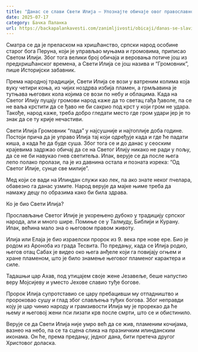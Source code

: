 ```yaml
---
title: "Данас се слави Свети Илија – Упознајте обичаје овог православног празника"
date: 2025-07-17
category: Бачка Паланка
url: https://backapalankavesti.com/zanimljivosti/obicaji/danas-se-slavi-sveti-ilija-upoznajte-obicaje-ovog-pravoslavnog-praznika/
---
```


Сматра се да је преласком на хришћанство, српски народ особине старог бога Перуна, који је управљао муњама и громовима, приписао Светом Илији. Због тога велики број обичаја и веровања потиче још из предхришћанског времена, а Свети Илија се још назива и “Громовник”, пише Историјски забавник.

Према народној традицији, Свети Илија се вози у ватреним колима која вуку четири коња, из чијих ноздрва избија пламен, а грмљавина је тутњава његових кола којима се вози по небу и облацима. Када на Светог Илију пуцају громови народ каже да то светац гађа ђаволе, па се не ваља крстити да се ђаво не би сакрио под крст у који гром не удара. Такође, народ каже, треба добро гледати место где гром удари јер је то знак да се ту крије нечастиви.

Свети Илија Громовник “пада” у најсушније и најтоплије доба године. Постоји прича да је управо Илија тај који одређује када и где ће падати киша, а када ће да буде суша. Због тога се и до данас у сеоским крајевима задржао обичај да се на Светог Илију никако не ради у пољу, да се не би навукао гнев светитеља. Ипак, верује се да после њега лепо полако пролази, па је из давнина остала и позната изрека: “Од Светог Илије, сунце све милије”.

Мед који се вади на Илиндан служи као лек, па ако знате неког пчелара, обавезно га данас узмите. Народ верује да мајке њиме треба да намажу децу по образима како би била здрава.

Ко је био Свети Илија?

Прослављање Светог Илије је укорењено дубоко у традицију српског народа, али и много шире. Помиње се у Талмуду, Библији и Курану. Ипак, већина мало зна о његовом правом животу.

Илија или Елаја је био израелски пророк из 9. века пре нове ере. Био је родом из Ароноба из града Тесвита. По предању, када се Илија родио, његов отац Сабах је видео око њега анђеле који га повијају огњем и хране пламеном, што је било знамење његовог пламеног карактера и силе.

Тадашњи цар Ахав, под утицајем своје жене Језавеље, беше напустио веру Мојсијеву и уместо Јехове славио туђе богове.

Пророк Илија супротставио се цару пребацивши му отпадништво и пророковао сушу и глад због слављења туђих богова. Због неправди коју је цар чинио народу и грамзивости Илија му је прорекао да ће њему и његовој жени пси лизати крв после смрти, што се и обистинило.

Верује се да Свети Илија није умро већ да се жив, пламеним кочијама, вазнео на небо, па се та сцена слика на празничким илинданским иконама. Он ће, према предању, једног дана, бити претеча другог Христовог доласка.
